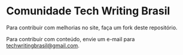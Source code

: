 # Comunidade Tech Writing Brasil

Para contribuir com melhorias no site, faça um fork deste repositório.

Para contribuir com conteúdo, envie um e-mail para techwritingbrasil@gmail.com.
